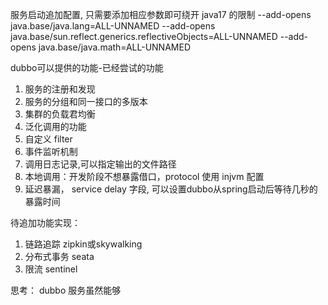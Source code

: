 服务启动追加配置, 只需要添加相应参数即可绕开 java17 的限制
--add-opens java.base/java.lang=ALL-UNNAMED --add-opens java.base/sun.reflect.generics.reflectiveObjects=ALL-UNNAMED --add-opens java.base/java.math=ALL-UNNAMED

dubbo可以提供的功能-已经尝试的功能
1. 服务的注册和发现
2. 服务的分组和同一接口的多版本
3. 集群的负载君均衡
4. 泛化调用的功能
5. 自定义 filter
6. 事件监听机制
7. 调用日志记录,可以指定输出的文件路径
8. 本地调用：开发阶段不想暴露借口，protocol 使用 injvm 配置
9. 延迟暴漏， service delay 字段, 可以设置dubbo从spring启动后等待几秒的暴露时间

待追加功能实现：
1. 链路追踪 zipkin或skywalking
2. 分布式事务 seata
3. 限流 sentinel


思考：
dubbo 服务虽然能够
